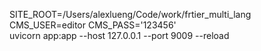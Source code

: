 SITE_ROOT=/Users/alexlueng/Code/work/frtier_multi_lang \
CMS_USER=editor CMS_PASS='123456' \
uvicorn app:app --host 127.0.0.1 --port 9009 --reload